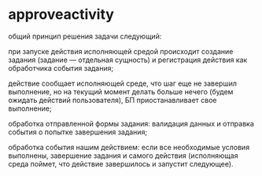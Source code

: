 # approveactivity

общий принцип решения задачи следующий:

при запуске действия исполняющей средой происходит создание задания (задание — отдельная сущность) и регистрация действия как обработчика события задания;

действие сообщает исполняющей среде, что шаг еще не завершил выполнение, но на текущий момент делать больше нечего (будем ожидать действий пользователя), БП приостанавливает свое выполнение;

обработка отправленной формы задания: валидация данных и отправка события о попытке завершения задания;

обработка события нашим действием: если все необходимые условия выполнены, завершение задания и самого действия (исполняющая среда поймет, что действие завершилось и запустит следующее).
